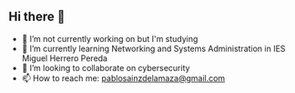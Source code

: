 ## Hi there 👋

- 🔭 I’m not currently working on but I'm studying
- 🌱 I’m currently learning Networking and Systems Administration in IES Miguel Herrero Pereda
- 👯 I’m looking to collaborate on cybersecurity
- 📫 How to reach me: pablosainzdelamaza@gmail.com

